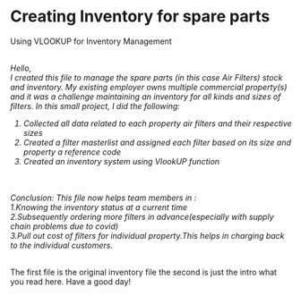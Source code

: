 # Creating Inventory for spare parts 
Using VLOOKUP for Inventory Management
<br>
<br>

<i>Hello,
  <br>
I created this file to manage the spare parts (in this case Air Filters) stock and inventory. My existing employer owns multiple commercial property(s) and it was a challenge maintaining an inventory for all kinds and sizes of filters. 
In this small project, I did the following:
  <br>
1. Collected all data related to each property air filters and their respective sizes
2. Created a filter masterlist and assigned each filter based on its size and property a reference code
3. Created an inventory system using VlookUP function 
<br>
 <br> 
 Conclusion:
 This file now helps team members in :<br>
  1.Knowing the inventory status at a current time<br>
  2.Subsequently ordering more filters in advance(especially with supply chain problems due to covid)<br>
  3.Pull out cost of filters for individual property.This helps in charging back to the individual customers.<br>

</i><br>
The first file is the original inventory file
the second is just the intro what you read here.
Have a good day!
